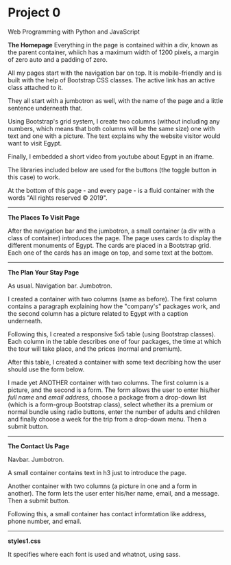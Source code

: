 # Project 0

Web Programming with Python and JavaScript

**The Homepage**
Everything in the page is contained within a div, known as the parent container, whiich has a maximum width of 1200 pixels, a margin of zero auto and a padding of zero.

All my pages start with the navigation bar on top. It is mobile-friendly and is built with the help of Bootstrap CSS classes. The active link has an active class attached to it.

They all start with a jumbotron as well, with the name of the page and a little sentence underneath that.

Using Bootstrap's grid system, I create two columns (without including any numbers, which means that both columns will be the same size) one with text and one with a picture. The text explains why the website visitor would want to visit Egypt. 

Finally, I embedded a short video from youtube about Egypt in an iframe.

The libraries included below are used for the buttons (the toggle button in this case) to work.

At the bottom of this page - and every page - is a fluid container with the words "All rights reserved © 2019".
__________________________________________________________________

**The Places To Visit Page**

After the navigation bar and the jumbotron, a small container (a div with a class of container) introduces the page. The page uses cards to display the different monuments of Egypt. The cards are placed in a Bootstrap grid. Each one of the cards has an image on top, and some text at the bottom.

__________________________________________________________________

**The Plan Your Stay Page**

As usual. Navigation bar. Jumbotron.

I created a container with two columns (same as before). The first column contains a paragraph explaining how the "company's" packages work, and the second column has a picture related to Egypt with a caption underneath. 

Following this, I created a responsive 5x5 table (using Bootstrap classes). Each column in the table describes one of four packages, the time at which the tour will take place, and the prices (normal and premium).

After this table, I created a container with some text decribing how the user should use the form below.

I made yet ANOTHER container with two columns. The first column is a picture, and the second is a form. 
The form allows the user to enter his/her _full name_ and  _email address_, choose a package from a drop-down list (which is a form-group Bootstrap class), select whether its a premium or normal bundle using radio buttons, enter the number of adults and children and finally choose a week for the trip from a drop-down menu. Then a submit button.

__________________________________________________________________

**The Contact Us Page**

Navbar. Jumbotron.

A small container contains text in h3 just to introduce the page.

Another container with two columns (a picture in one and a form in another). The form lets the user enter his/her name, email, and a message. Then a submit button. 

Following this, a small container has contact informtation like address, phone number, and email.

__________________________________________________________________

**styles1.css**

It specifies where each font is used and whatnot, using sass.




